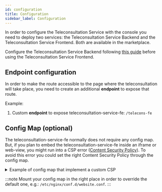 ```yaml
---
id: configuration
title: Configuration
sidebar_label: Configuration
---
```


<!--
WARNING: this file was automatically generated by Mia-Platform Doc Aggregator.
DO NOT MODIFY IT BY HAND.
Instead, modify the source file and run the aggregator to regenerate this file.
-->

In order to configure the Teleconsultation Service with the console you need to deploy two services: the Teleconsultation Service Backend and the Teleconsultation Service Frontend. Both are available in the marketplace.

Configure the Teleconsultation Service Backend following [this guide][teleconsultation-service-be] before using the Teleconsultation Service Frontend.

## Endpoint configuration

In order to make the route accessible to the page where the teleconsultation will take place, you need to create an additional **endpoint** to expose that route.

Example:
1. Custom **endpoint** to expose teleconsultation-service-fe: `/telecons-fe`

## Config Map (optional)

The teleconsultation-service-fe normally does not require any config map. But, if you plan to embed the teleconsultation-service-fe inside an iframe or web-view, you might run into a CSP error ([Content Security Policy][mdn-csp]). To avoid this error you could set the right Content Security Policy through the config map.


<details>
<summary>Example of config map that implement a custom CSP</summary>

```
location / {
  include /etc/nginx/security.d/cross-site_script.conf;
  add_header 'Content-Security-Policy' "default-src 'self'; frame-src https://sandbox.bandyer.com https://<YOUR_PROD_BASE_PATH>.bandyer.com; script-src 'self' https://cdn.bandyer.com https://static.bandyer.com https://<YOUR_PROD_BASE_PATH>.bandyer.com 'unsafe-eval'; connect-src 'self' https://sandbox.bandyer.com https://<YOUR_PROD_BASE_PATH>.bandyer.com wss://sandbox.bandyer.com wss://<YOUR_PROD_BASE_PATH>.bandyer.com 'unsafe-eval'; object-src 'none'; style-src 'self' 'unsafe-inline'; img-src 'self' https://static.bandyer.com; font-src 'self'" always;
  
  expires $expires;

  try_files $uri $uri/index.html /index.html =404;
}
```

</details>

:::note
Mount your config map in the right place in order to override the default one, e.g.: `/etc/nginx/conf.d/website.conf`.
:::


[mdn-csp]: https://developer.mozilla.org/en-US/docs/Web/HTTP/CSP
[teleconsultation-service-be]: ../teleconsultation-service-backend/overview
